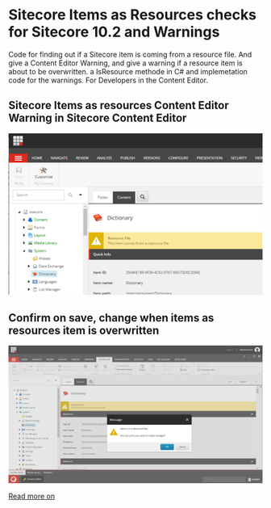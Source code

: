 # Sitecore Items as Resources checks for Sitecore 10.2 and Warnings

Code for finding out if a Sitecore item is coming from a resource file. And give a Content Editor Warning, and give a warning if a resource item is about to be overwritten. a IsResource methode in C# and implemetation code for the warnings.
For Developers in the Content Editor.

## Sitecore Items as resources Content Editor Warning in Sitecore Content Editor

![Example](https://raw.githubusercontent.com/jbluemink/Sitecore-IsResource/master/Resource-Content-Editor-Warning.png)

## Confirm on save, change when items as resources item is overwritten

![Example](https://raw.githubusercontent.com/jbluemink/Sitecore-IsResource/master/item-is-in-resource-file.png)

[Read more on](https://uxbee.nl/actueel/items-as-resources-by-sitecore-part-1)

